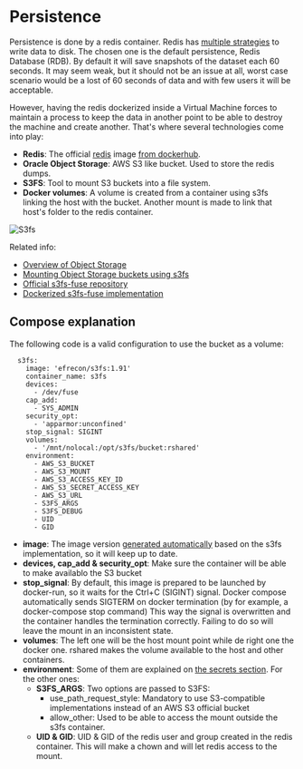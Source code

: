 # Persistence

Persistence is done by a redis container. Redis has [multiple strategies](https://redis.io/docs/management/persistence/)
to write data to disk. The chosen one is the default persistence, Redis Database (RDB). 
By default it will save snapshots of the dataset each 60 seconds. It may seem weak, but it should not be an issue at all,
worst case scenario would be a lost of 60 seconds of data and with few users it will be acceptable.

However, having the redis dockerized inside a Virtual Machine forces to maintain a process to keep the data in another
point to be able to destroy the machine and create another. That's where several technologies come into play:

 * **Redis**: The official [redis](https://redis.io/) image [from dockerhub](https://hub.docker.com/_/redis/).
 * **Oracle Object Storage**: AWS S3 like bucket. Used to store the redis dumps.
 * **S3FS**: Tool to mount S3 buckets into a file system.
 * **Docker volumes**: A volume is created from a container using s3fs linking the host with the bucket. Another mount is
 made to link that host's folder to the redis container.

![S3fs](img/s3fs.png)


Related info:
 * [Overview of Object Storage](https://docs.oracle.com/en-us/iaas/Content/Object/Concepts/objectstorageoverview.htm)
 * [Mounting Object Storage buckets using s3fs](https://docs.oracle.com/en-us/iaas/Content/Object/Tasks/s3compatibleapi.htm#Supported_Amazon_S3_Clients)
 * [Official s3fs-fuse repository](https://github.com/s3fs-fuse/s3fs-fuse)
 * [Dockerized s3fs-fuse implementation](https://github.com/efrecon/docker-s3fs-client)


## Compose explanation
The following code is a valid configuration to use the bucket as a volume: 

      s3fs:
        image: 'efrecon/s3fs:1.91'
        container_name: s3fs
        devices:
          - /dev/fuse
        cap_add:
          - SYS_ADMIN
        security_opt:
          - 'apparmor:unconfined'
        stop_signal: SIGINT
        volumes:
          - '/mnt/nolocal:/opt/s3fs/bucket:rshared'
        environment:
          - AWS_S3_BUCKET
          - AWS_S3_MOUNT
          - AWS_S3_ACCESS_KEY_ID
          - AWS_S3_SECRET_ACCESS_KEY
          - AWS_S3_URL
          - S3FS_ARGS
          - S3FS_DEBUG
          - UID
          - GID

 * **image**: The image version [generated automatically](https://github.com/efrecon/docker-s3fs-client#versions-and-tags)
based on the s3fs implementation, so it will keep up to date.
 * **devices, cap_add & security_opt**: Make sure the container will be able to make availablo the S3 bucket
 * **stop_signal**: By default, this image is prepared to be launched by docker-run, so it waits for the Ctrl+C (SIGINT)
signal. Docker compose automatically sends SIGTERM on docker termination (by for example, a docker-compose stop command)
This way the signal is overwritten and the container handles the termination correctly. Failing to do so will leave the mount in
an inconsistent state.
 * **volumes**: The left one will be the host mount point while de right one the docker one. 
rshared makes the volume available to the host and other containers.
 * **environment**: Some of them are explained on [the secrets section](./ci/secrets.md). For the other ones:
   * **S3FS_ARGS**: Two options are passed to S3FS:
     * use_path_request_style: Mandatory to use S3-compatible implementations instead of an AWS S3 official bucket
     * allow_other: Used to be able to access the mount outside the s3fs container.
   * **UID & GID**: UID & GID of the redis user and group created in the redis container. This will make a chown and will
   let redis access to the mount.